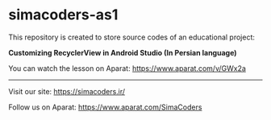 # simacoders-as1

This repository is created to store source codes of an educational project:

**Customizing RecyclerView in Android Studio (In Persian language)**

You can watch the lesson on Aparat:
https://www.aparat.com/v/GWx2a

---
Visit our site:
https://simacoders.ir/

Follow us on Aparat:
https://www.aparat.com/SimaCoders
